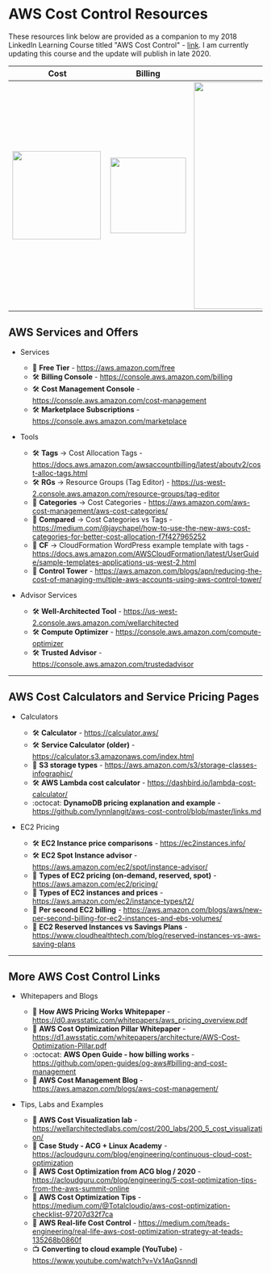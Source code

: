 # AWS Cost Control Resources

These resources link below are provided as a companion to my 2018 LinkedIn Learning Course titled "AWS Cost Control" - [link](https://www.linkedin.com/learning/amazon-web-services-controlling-cost). I am currently updating this course and the update will publish in late 2020.  

|      Cost       |  Billing | S3 Info |
|:-------------:|:------:|:------:|
|  <img src="https://github.com/lynnlangit/aws-cost-control/blob/master/images/cost.png" width="175" align="left"> | <img src="https://github.com/lynnlangit/aws-cost-control/blob/master/images/billing.png" width="150" align="top">  | <img src="https://github.com/lynnlangit/aws-cost-control/blob/master/images/s3-types.png" width="450" align="top">  | 

## AWS Services and Offers

- Services
  - 📙 **Free Tier** - https://aws.amazon.com/free
  - 🛠️ **Billing Console** - https://console.aws.amazon.com/billing
  - 🛠️ **Cost Management Console** - https://console.aws.amazon.com/cost-management
  - 🛠️ **Marketplace Subscriptions** - https://console.aws.amazon.com/marketplace
  
- Tools
  - 🛠️ **Tags** -> Cost Allocation Tags - https://docs.aws.amazon.com/awsaccountbilling/latest/aboutv2/cost-alloc-tags.html
  - 🛠️ **RGs** -> Resource Groups (Tag Editor) - https://us-west-2.console.aws.amazon.com/resource-groups/tag-editor
  - 📙  **Categories** -> Cost Categories - https://aws.amazon.com/aws-cost-management/aws-cost-categories/
  - 📘 **Compared** -> Cost Categories vs Tags - https://medium.com/@jaychapel/how-to-use-the-new-aws-cost-categories-for-better-cost-allocation-f7f427965252
  - 📙  **CF** -> CloudFormation WordPress example template with tags - https://docs.aws.amazon.com/AWSCloudFormation/latest/UserGuide/sample-templates-applications-us-west-2.html
  - 📙  **Control Tower** - https://aws.amazon.com/blogs/apn/reducing-the-cost-of-managing-multiple-aws-accounts-using-aws-control-tower/

- Advisor Services
  - 🛠️ **Well-Architected Tool** - https://us-west-2.console.aws.amazon.com/wellarchitected
  - 🛠️ **Compute Optimizer** - https://console.aws.amazon.com/compute-optimizer
  - 🛠️ **Trusted Advisor** - https://console.aws.amazon.com/trustedadvisor

---

## AWS Cost Calculators and Service Pricing Pages

- Calculators
  - 🛠️ **Calculator** - https://calculator.aws/
  - 🛠️ **Service Calculator (older)** - https://calculator.s3.amazonaws.com/index.html
  - 📙 **S3 storage types** - https://aws.amazon.com/s3/storage-classes-infographic/
  - 🛠️ **AWS Lambda cost calculator** - https://dashbird.io/lambda-cost-calculator/
  - :octocat: **DynamoDB pricing explanation and example** - https://github.com/lynnlangit/aws-cost-control/blob/master/links.md
  
- EC2 Pricing
  - 🛠️ **EC2 Instance price comparisons** - https://ec2instances.info/
  - 🛠️ **EC2 Spot Instance advisor** - https://aws.amazon.com/ec2/spot/instance-advisor/
  - 📙 **Types of EC2 pricing (on-demand, reserved, spot)** - https://aws.amazon.com/ec2/pricing/
  - 📙 **Types of EC2 instances and prices** - https://aws.amazon.com/ec2/instance-types/t2/
  - 📙 **Per second EC2 billing** - https://aws.amazon.com/blogs/aws/new-per-second-billing-for-ec2-instances-and-ebs-volumes/
  - 📘 **EC2 Reserved Instances vs Savings Plans** - https://www.cloudhealthtech.com/blog/reserved-instances-vs-aws-saving-plans
---

## More AWS Cost Control Links

- Whitepapers and Blogs
  - 📙 **How AWS Pricing Works Whitepaper** - https://d0.awsstatic.com/whitepapers/aws_pricing_overview.pdf
  - 📙 **AWS Cost Optimization Pillar Whitepaper** - https://d1.awsstatic.com/whitepapers/architecture/AWS-Cost-Optimization-Pillar.pdf
  - :octocat: **AWS Open Guide - how billing works** - https://github.com/open-guides/og-aws#billing-and-cost-management
  - 📙 **AWS Cost Management Blog** - https://aws.amazon.com/blogs/aws-cost-management/
  
- Tips, Labs and Examples
  - 🔬 **AWS Cost Visualization lab** - https://wellarchitectedlabs.com/cost/200_labs/200_5_cost_visualization/
  - 📘 **Case Study - ACG + Linux Academy** - https://acloudguru.com/blog/engineering/continuous-cloud-cost-optimization
  - 📘 **AWS Cost Optimization from ACG blog / 2020** - https://acloudguru.com/blog/engineering/5-cost-optimization-tips-from-the-aws-summit-online
  - 📘 **AWS Cost Optimization Tips** - https://medium.com/@Totalcloudio/aws-cost-optimization-checklist-97207d32f7ca
  - 📘 **AWS Real-life Cost Control** - https://medium.com/teads-engineering/real-life-aws-cost-optimization-strategy-at-teads-135268b0860f
  - 📺 **Converting to cloud example (YouTube)** - https://www.youtube.com/watch?v=Vx1AqGsnndI

